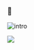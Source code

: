 ### 👋
![intro](https://lohxt1.github.io/_assets/intro.gif)

<!-- <p align="center">
  <img align="center" src="https://lohxt1.github.io/_assets/intro.gif" style="width:100%;height:100%;" alt="intro"/>
</p> -->

![](https://github-profile-watcher.vercel.app/api/watcher/lohxt1)
